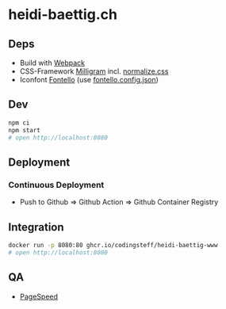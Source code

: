 # heidi-baettig.ch

## Deps

- Build with [Webpack](https://webpack.js.org/)
- CSS-Framework [Milligram](http://milligram.io) incl. [normalize.css](https://necolas.github.io/normalize.css/)
- Iconfont [Fontello](http://fontello.com/) (use [fontello.config.json](fontello.config.json))

## Dev

```bash
npm ci
npm start
# open http://localhost:8080
```

## Deployment

### Continuous Deployment

- Push to Github => Github Action => Github Container Registry

## Integration

```bash
docker run -p 8080:80 ghcr.io/codingsteff/heidi-baettig-www
# open http://localhost:8080
```

## QA

- [PageSpeed](https://developers.google.com/speed/pagespeed/insights/?url=http%3A%2F%2Fheidi-baettig.ch)
